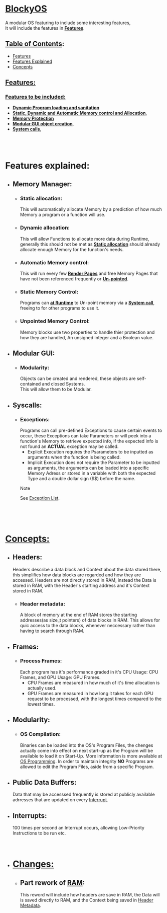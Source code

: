 # <ins>BlockyOS</ins>
A modular OS featuring to include some interesting features, <br/> It will include the features in **[Features](#Features:)**.

## <ins>Table of Contents</ins>:
* [Features](#Features:)
* [Features Explained](#features-explained)
* [Concepts](#concepts)

## <ins>Features:<ins>
### <ins>Features to be included:</ins>
* **[Dynamic Program loading and sanitation](#Dynamic-Program-Loading-and-Sanitation)**
* **[Static, Dynamic and Automatic Memory control and Allocation](#Memory-Manager)**,
* **[Memory Protection](#Memory-Protection)**
* **[Modular GUI object creation](#Modular-GUI)**,
* **[System calls](#Syscalls)**,
<br><br><br><br>

# Features explained:
* ## **Memory Manager:**
    - ### Static allocation:
        This will automatically allocate Memory by a prediction of how much Memory a program or a function will use.
    - ### Dynamic allocation:
        This will allow Functions to allocate more data during Runtime, generally this should not be met as **[Static allocation](#static-allocation)** should already allocate enough Memory for the function's needs.
    - ### Automatic Memory control:
        This will run every few **[Render Pages](#Frames)** and free Memory Pages that have not been referenced frequently or **[Un-pointed](#Unpointed-Memory-Control)**.
    - ### Static Memory Control:
        Programs can **<ins>at Runtime</ins>** to Un-point memory via a **[System call](#Syscalls)**, freeing to for other programs to use it.
    - ### Unpointed Memory Control:
        Memory blocks use two properties to handle thier protection and how they are handled, An unsigned integer and a Boolean value.

* ## **Modular GUI:**
    - ### Modularity:
        Objects can be created and rendered, these objects are self-contained and closed Systems.<br>This will allow them to be Modular.

* ## **Syscalls:**
    - ### Exceptions:
        Programs can call pre-defined Exceptions to cause certain events to occur, these Exceptions can take Parameters or will peek into a function's Memory to retrieve expected info, if the expected info is not found an **ACTUAL** exception may be called. 
        * Explicit Execution requires the Psarameters to be inputted as arguments when the function is being called.
        * Implicit Execution does not require the Parameter to be inputted as arguments, the arguments can be loaded into a specific Memory Adress or stored in a variable with both the expected Type and a double dollar sign ($$)  before the name.
        > [!NOTE] 
        > See [Exception List](./Source/Public/FunctionInterruptHashes.csv).

<br><br><br>

# <ins>Concepts:</ins>
* ## Headers:
    Headers describe a data block and Context about the data stored there, this simplifies how data blocks are regarded and how they are accessed.
    Headers are not directly stored in RAM, instead the Data is stored in RAM, with the Header's starting address and it's Context stored in RAM.
    * ### Header metadata:
        A block of memory at the end of RAM stores the starting addresses(as size_t pointers) of data blocks in RAM.
        This allows for quic access to the data blocks, whenever neccessary rather than having to search through RAM.
* ## Frames:
    * ### Process Frames:
        Each program has it's performance graded in it's CPU Usage: CPU Frames, and GPU Usage: GPU Frames.
        * CPU Frames are measured in how much of it's time allocation is actually used.
        * GPU Frames are measured in how long it takes for each GPU request to be processed, with the longest times compared to the lowest times.
* ## Modularity:
    * ### OS Compilation:
        Binaries can be loaded into the OS's Program Files, the chenges actually come into effect on next start-up as the Program will be available to load it on Start-Up.
        More information is more available at [OS Programming](./Source/Public/OS-Unique%20syscalls.md).
        In order to maintain integrity **NO** Programs are allowed to edit the Program Files, aside from a specific Program.
* ## Public Data Buffers:
    Data that may be accesssed frequently is stored at publicly available adrresses that are updated on every [Interrupt](#interrupts).
* ## Interrupts:
    100 times per second an Interrupt occurs, allowing Low-Priority Instructions to be run etc.
<br><br><br>

* # <ins>Changes:</ins>
    * ## Part rework of [RAM](./Source/Core-OS/RAM/):
        This reword will include how headers are save in RAM, the Data will is saved directly to RAM, 
        and the Context being saved in [Header Metadata](./Source/Core-OS/RAM/header_control.c).